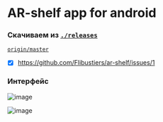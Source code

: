 # AR-shelf app for android
### Скачиваем из [`./releases`](https://github.com/Flibustiers/ar-shelf/releases/)
[`origin/master`](origin/master)


- [X] https://github.com/Flibustiers/ar-shelf/issues/1

### Интерфейс
![image](https://user-images.githubusercontent.com/67013355/227759362-668e4fd0-32e3-4657-b7b6-b09d624c244f.png)

![image](https://user-images.githubusercontent.com/67013355/227759369-eea55cf9-3856-4667-91dc-fd539418f4c5.png)

